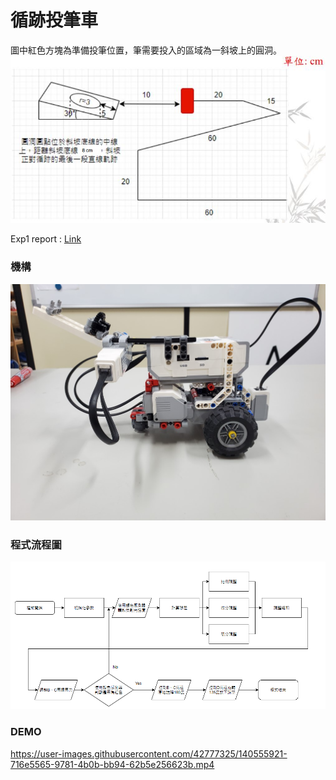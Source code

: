 # 循跡投筆車
圖中紅色方塊為準備投筆位置，筆需要投入的區域為一斜坡上的圓洞。
![exp1_fied](img/exp1_field.JPG)

Exp1 report : [Link](Exp1_report.pdf)

### 機構
![car](img/car.jpg)

### 程式流程圖
![Flow Chart](img/flowChart.png)

### DEMO


https://user-images.githubusercontent.com/42777325/140555921-716e5565-9781-4b0b-bb94-62b5e256623b.mp4

